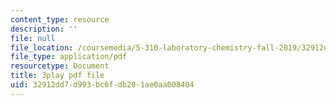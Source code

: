 ```yaml
---
content_type: resource
description: ''
file: null
file_location: /coursemedia/5-310-laboratory-chemistry-fall-2019/32912dd7d993bc6fdb201ae0aa008404_oc7sODbVGuA.pdf
file_type: application/pdf
resourcetype: Document
title: 3play pdf file
uid: 32912dd7-d993-bc6f-db20-1ae0aa008404
---
```

